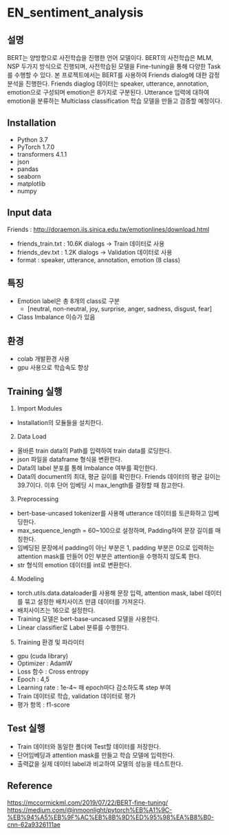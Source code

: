 # EN_sentiment_analysis

## 설명
BERT는 양방향으로 사전학습을 진행한 언어 모델이다. BERT의 사전학습은 MLM, NSP 두가지 방식으로 진행되며, 사전학습된 모델을 Fine-tuning을 통해 다양한 Task를 수행할 수 있다.
본 프로젝트에서는 BERT를 사용하여 Friends dialog에 대한 감정 분석을 진행한다. Friends diaglog 데이터는 speaker, utterance, annotation, emotion으로 구성되며 emotion은 8가지로 구분된다. Utterance 입력에 대하여 emotion을 분류하는 Multiclass classification 학습 모델을 만들고 검증할 예정이다. 

## Installation
  - Python 3.7
  - PyTorch 1.7.0
  - transformers 4.1.1
  - json
  - pandas
  - seaborn
  - matplotlib
  - numpy

## Input data
Friends : http://doraemon.iis.sinica.edu.tw/emotionlines/download.html
- friends_train.txt : 10.6K dialogs -> Train 데이터로 사용
- friends_dev.txt : 1.2K dialogs -> Validation 데이터로 사용
- format : speaker, utterance, annotation, emotion (8 class)

## 특징
- Emotion label은 총 8개의 class로 구분
  - [neutral, non-neutral, joy, surprise, anger, sadness, disgust, fear]
- Class Imbalance 이슈가 있음

## 환경
- colab 개발환경 사용
- gpu 사용으로 학습속도 향상

## Training 실행
1. Import Modules
  - Installation의 모듈들을 설치한다.
 
2. Data Load
  - 올바른 train data의 Path를 입력하여 train data를 로딩한다.
  - json 파일을 dataframe 형식을 변환한다.
  - Data의 label 분포를 통해 Imbalance 여부를 확인한다.
  - Data의 document의 최대, 평균 길이를 확인한다. Friends 데이터의 평균 길이는 39.7이다. 이후 단어 임베딩 시 max_length를 결정할 때 참고한다.
 
3. Preprocessing
  - bert-base-uncased tokenizer를 사용해 utterance 데이터를 토큰화하고 임베딩한다. 
  - max_sequence_length = 60~100으로 설정하며, Padding하여 문장 길이를 매칭한다.
  - 임베딩된 문장에서 padding이 아닌 부분은 1, padding 부분은 0으로 입력하는 attention mask를 만들어 0인 부분은 attention을 수행하지 않도록 한다.
  - str 형식의 emotion 데이터를 int로 변환한다.
 
4. Modeling
  - torch.utils.data.dataloader를 사용해 문장 입력, attention mask, label 데이터를 묶고 설정한 배치사이즈 만큼 데이터를 가져온다.
  - 배치사이즈는 16으로 설정한다.
  - Training 모델은 bert-base-uncased 모델을 사용한다.
  - Linear classifier로 Label 분류를 수행한다. 

5. Training 환경 및 파라미터
  - gpu (cuda library)
  - Optimizer : AdamW
  - Loss 함수 : Cross entropy
  - Epoch : 4,5
  - Learning rate : 1e-4~ 매 epoch마다 감소하도록 step 부여
  - Train 데이터로 학습, validation 데이터로 평가
  - 평가 항목 : f1-score

## Test 실행
- Train 데이터와 동일한 폴더에 Test할 데이터를 저장한다.
- 단어임베딩과 attention mask를 만들고 학습 모델에 입력한다.
- 출력값을 실제 데이터 label과 비교하여 모델의 성능을 테스트한다. 

## Reference
https://mccormickml.com/2019/07/22/BERT-fine-tuning/
https://medium.com/@inmoonlight/pytorch%EB%A1%9C-%EB%94%A5%EB%9F%AC%EB%8B%9D%ED%95%98%EA%B8%B0-cnn-62a9326111ae
